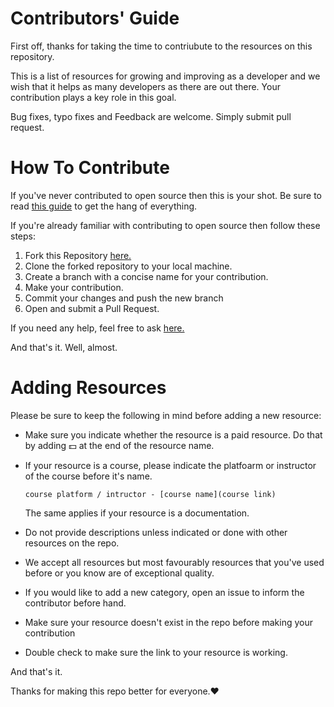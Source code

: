 # Contributors' Guide 
First off, thanks for taking the time to contriubute to the resources on this repository.

This is a list of resources for growing and improving as a developer and we wish that it helps as many developers as there are out there. Your contribution plays a key role in this goal. 

Bug fixes, typo fixes and Feedback are welcome. Simply submit  pull request.

# How To Contribute
If you've never contributed to open source then this is your shot. Be sure to read [this guide](https://opensource.guide/how-to-contribute/#how-to-submit-a-contribution) to get the hang of everything.

If you're already familiar with contributing to open source then follow these steps:

1. Fork this Repository [here.](https://github.com/developer-resources/frontend-development)
2. Clone the forked repository to your local machine.
3. Create a branch with a concise name for your contribution.
4. Make your contribution.
5. Commit your changes and push the new branch
6. Open and submit a Pull Request. 

If you need any help, feel free to ask [here.]()

And that's it. Well, almost.

# Adding Resources
Please be sure to keep the following in mind before adding a new resource:

- Make sure you indicate whether the resource is a paid resource. Do that by adding 💵 at the end of the resource name.
- If your resource is a course, please indicate the platfoarm or instructor of the course before it's name.

    ` course platform / intructor - [course name](course link) `

    The same applies if your resource is a documentation.

- Do not provide descriptions unless indicated or done with other resources on the repo.
- We accept all resources but most favourably resources that you've used before or you know are of exceptional quality.
- If you would like to add a new category, open an issue to inform the contributor before hand.
- Make sure your resource doesn't exist in the repo before making your contribution
- Double check to make sure the link to your resource is working.
  
And that's it. 

Thanks for making this repo better for everyone.❤